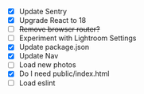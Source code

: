 - [x] Update Sentry
- [x] Upgrade React to 18
- [ ] ~~Remove browser router?~~
- [ ] Experiment with Lightroom Settings
- [x] Update package.json
- [x] Update Nav
- [ ] Load new photos
- [x] Do I need public/index.html
- [ ] Load eslint